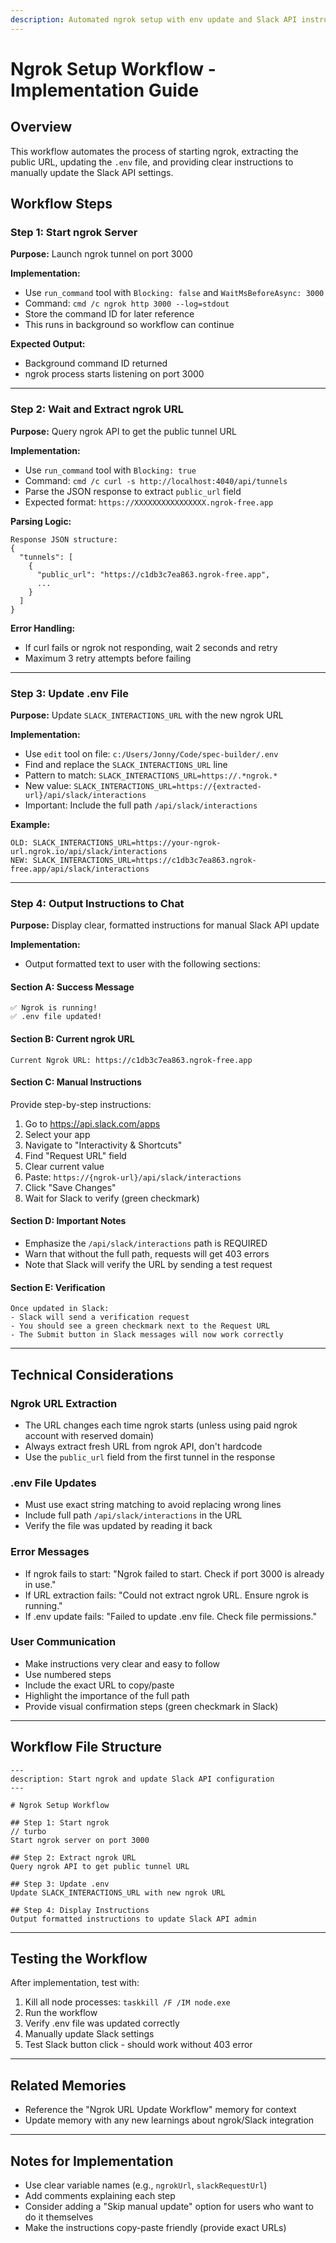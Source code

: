 ```yaml
---
description: Automated ngrok setup with env update and Slack API instructions
---
```


# Ngrok Setup Workflow - Implementation Guide

## Overview
This workflow automates the process of starting ngrok, extracting the public URL, updating the `.env` file, and providing clear instructions to manually update the Slack API settings.

## Workflow Steps

### Step 1: Start ngrok Server
**Purpose:** Launch ngrok tunnel on port 3000

**Implementation:**
- Use `run_command` tool with `Blocking: false` and `WaitMsBeforeAsync: 3000`
- Command: `cmd /c ngrok http 3000 --log=stdout`
- Store the command ID for later reference
- This runs in background so workflow can continue

**Expected Output:**
- Background command ID returned
- ngrok process starts listening on port 3000

---

### Step 2: Wait and Extract ngrok URL
**Purpose:** Query ngrok API to get the public tunnel URL

**Implementation:**
- Use `run_command` tool with `Blocking: true`
- Command: `cmd /c curl -s http://localhost:4040/api/tunnels`
- Parse the JSON response to extract `public_url` field
- Expected format: `https://XXXXXXXXXXXXXXXX.ngrok-free.app`

**Parsing Logic:**
```
Response JSON structure:
{
  "tunnels": [
    {
      "public_url": "https://c1db3c7ea863.ngrok-free.app",
      ...
    }
  ]
}
```

**Error Handling:**
- If curl fails or ngrok not responding, wait 2 seconds and retry
- Maximum 3 retry attempts before failing

---

### Step 3: Update .env File
**Purpose:** Update `SLACK_INTERACTIONS_URL` with the new ngrok URL

**Implementation:**
- Use `edit` tool on file: `c:/Users/Jonny/Code/spec-builder/.env`
- Find and replace the `SLACK_INTERACTIONS_URL` line
- Pattern to match: `SLACK_INTERACTIONS_URL=https://.*ngrok.*`
- New value: `SLACK_INTERACTIONS_URL=https://{extracted-url}/api/slack/interactions`
- Important: Include the full path `/api/slack/interactions`

**Example:**
```
OLD: SLACK_INTERACTIONS_URL=https://your-ngrok-url.ngrok.io/api/slack/interactions
NEW: SLACK_INTERACTIONS_URL=https://c1db3c7ea863.ngrok-free.app/api/slack/interactions
```

---

### Step 4: Output Instructions to Chat
**Purpose:** Display clear, formatted instructions for manual Slack API update

**Implementation:**
- Output formatted text to user with the following sections:

#### Section A: Success Message
```
✅ Ngrok is running!
✅ .env file updated!
```

#### Section B: Current ngrok URL
```
Current Ngrok URL: https://c1db3c7ea863.ngrok-free.app
```

#### Section C: Manual Instructions
Provide step-by-step instructions:
1. Go to https://api.slack.com/apps
2. Select your app
3. Navigate to "Interactivity & Shortcuts"
4. Find "Request URL" field
5. Clear current value
6. Paste: `https://{ngrok-url}/api/slack/interactions`
7. Click "Save Changes"
8. Wait for Slack to verify (green checkmark)

#### Section D: Important Notes
- Emphasize the `/api/slack/interactions` path is REQUIRED
- Warn that without the full path, requests will get 403 errors
- Note that Slack will verify the URL by sending a test request

#### Section E: Verification
```
Once updated in Slack:
- Slack will send a verification request
- You should see a green checkmark next to the Request URL
- The Submit button in Slack messages will now work correctly
```

---

## Technical Considerations

### Ngrok URL Extraction
- The URL changes each time ngrok starts (unless using paid ngrok account with reserved domain)
- Always extract fresh URL from ngrok API, don't hardcode
- Use the `public_url` field from the first tunnel in the response

### .env File Updates
- Must use exact string matching to avoid replacing wrong lines
- Include full path `/api/slack/interactions` in the URL
- Verify the file was updated by reading it back

### Error Messages
- If ngrok fails to start: "Ngrok failed to start. Check if port 3000 is already in use."
- If URL extraction fails: "Could not extract ngrok URL. Ensure ngrok is running."
- If .env update fails: "Failed to update .env file. Check file permissions."

### User Communication
- Make instructions very clear and easy to follow
- Use numbered steps
- Include the exact URL to copy/paste
- Highlight the importance of the full path
- Provide visual confirmation steps (green checkmark in Slack)

---

## Workflow File Structure

```
---
description: Start ngrok and update Slack API configuration
---

# Ngrok Setup Workflow

## Step 1: Start ngrok
// turbo
Start ngrok server on port 3000

## Step 2: Extract ngrok URL
Query ngrok API to get public tunnel URL

## Step 3: Update .env
Update SLACK_INTERACTIONS_URL with new ngrok URL

## Step 4: Display Instructions
Output formatted instructions to update Slack API admin
```

---

## Testing the Workflow

After implementation, test with:
1. Kill all node processes: `taskkill /F /IM node.exe`
2. Run the workflow
3. Verify .env file was updated correctly
4. Manually update Slack settings
5. Test Slack button click - should work without 403 error

---

## Related Memories
- Reference the "Ngrok URL Update Workflow" memory for context
- Update memory with any new learnings about ngrok/Slack integration

---

## Notes for Implementation
- Use clear variable names (e.g., `ngrokUrl`, `slackRequestUrl`)
- Add comments explaining each step
- Consider adding a "Skip manual update" option for users who want to do it themselves
- Make the instructions copy-paste friendly (provide exact URLs)
